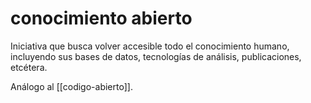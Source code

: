 # conocimiento abierto
Iniciativa que busca volver accesible todo el conocimiento humano, incluyendo sus bases de datos, tecnologías de análisis, publicaciones, etcétera.

Análogo al [[codigo-abierto]].
